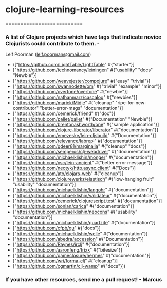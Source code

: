 # clojure-learning-resources
==========================

### A list of Clojure projects which have tags that indicate novice Clojurists could contribute to them. - 
Leif Poorman (leif.poorman@gmail.com)

* (["https://github.com/LightTable/LightTable" #{"starter"}]
* ["https://github.com/technomancy/leiningen" #{"usability" "docs" "Newbie"}]
* ["https://github.com/weavejester/compojure" #{"easy" "trivial"}]
* ["https://github.com/swannodette/om" #{"trivial" "example" "minor"}]
* ["https://github.com/overtone/overtone" #{"newbie"}]
* ["https://github.com/nathanmarz/cascalog" #{"newbies"}]
* ["https://github.com/marick/Midje" #{"cleanup" "ripe-for-new-contributor" "better-error-msgs" "documentation"}]
* ["https://github.com/cemerick/friend" #{"doc"}]
* ["https://github.com/pallet/pallet" #{"Documentation" "Newbie"}]
* ["https://github.com/brentonashworth/one" #{"sample application"}]
* ["https://github.com/clojure-liberator/liberator" #{"documentation"}]
* ["https://github.com/emezeske/lein-cljsbuild" #{"Documentation"}]
* ["https://github.com/relevance/labrepl" #{"documentation"}]
* ["https://github.com/gdeer81/marginalia" #{"cleanup" "docs"}]
* ["https://github.com/semperos/clj-webdriver" #{"documentation"}]
* ["https://github.com/michaelklishin/monger" #{"documentation"}]
* ["https://github.com/xsc/lein-ancient" #{"better error message"}]
* ["https://github.com/neotyk/http.async.client" #{"Docs"}]
* ["https://github.com/ato/clojars-web" #{"cleanup"}]
* ["https://github.com/clojurewerkz/elastisch" #{"low-hanging fruit" "usability" "documentation"}]
* ["https://github.com/michaelklishin/langohr" #{"documentation"}]
* ["https://github.com/michaelklishin/validateur" #{"documentation"}]
* ["https://github.com/cemerick/clojurescript.test" #{"documentation"}]
* ["https://github.com/sonian/carica" #{"documentation"}]
* ["https://github.com/michaelklishin/neocons" #{"usability" "documentation"}]
* ["https://github.com/michaelklishin/quartzite" #{"documentation"}]
* ["https://github.com/cfpb/qu" #{"docs"}]
* ["https://github.com/michaelklishin/welle" #{"documentation"}]
* ["https://github.com/abedra/accession" #{"Documentation"}]
* ["https://github.com/Raynes/irclj" #{"documentation"}]
* ["https://github.com/aaronfeng/trixx" #{"bitesize"}]
* ["https://github.com/gameclosure/hermes" #{"documentation"}]
* ["https://github.com/wri/forma-clj" #{"cleanup"}]
* ["https://github.com/cgmartin/clj-wamp" #{"docs"}])

 
 
 
 ### If you have other resources, send me a pull request! - Marcus
 
